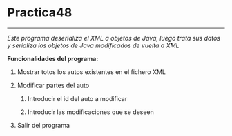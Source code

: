 # Practica48

****

*Este programa deserializa el XML a objetos de Java,  luego trata sus datos y serializa los objetos de Java modificados de vuelta a XML*



**Funcionalidades del programa:**



1. Mostrar totos los autos existentes en el fichero XML

2. Modificar partes del auto
   
   1. Introducir el id del auto a modificar
   
   2. Introducir las modificaciones que se deseen 

3. Salir del programa
